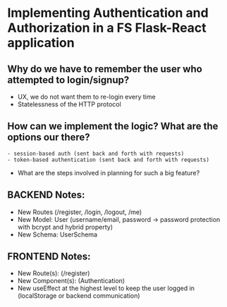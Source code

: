 # Implementing Authentication and Authorization in a FS Flask-React application

## Why do we have to remember the user who attempted to login/signup?
  - UX, we do not want them to re-login every time
  - Statelessness of the HTTP protocol


## How can we implement the logic? What are the options our there?
    - session-based auth (sent back and forth with requests)
    - token-based authentication (sent back and forth with requests)

- What are the steps involved in planning for such a big feature?

## BACKEND Notes:
  - New Routes (/register, /login, /logout, /me)
  - New Model: User (username/email, password -> password protection with bcrypt and hybrid property)
  - New Schema: UserSchema


## FRONTEND Notes:
  - New Route(s): (/register)
  - New Component(s): (Authentication)
  - New useEffect at the highest level to keep the user logged in (localStorage or backend communication)
